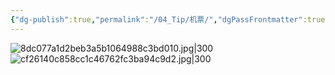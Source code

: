 ```yaml
---
{"dg-publish":true,"permalink":"/04_Tip/机票/","dgPassFrontmatter":true}
---
```


![8dc077a1d2beb3a5b1064988c3bd010.jpg|300](https://obsidan-1314364309.cos.ap-beijing.myqcloud.com/obsidan/8dc077a1d2beb3a5b1064988c3bd010.jpg)![cf26140c858cc1c46762fc3ba94c9d2.jpg|300](https://obsidan-1314364309.cos.ap-beijing.myqcloud.com/obsidan/cf26140c858cc1c46762fc3ba94c9d2.jpg)

